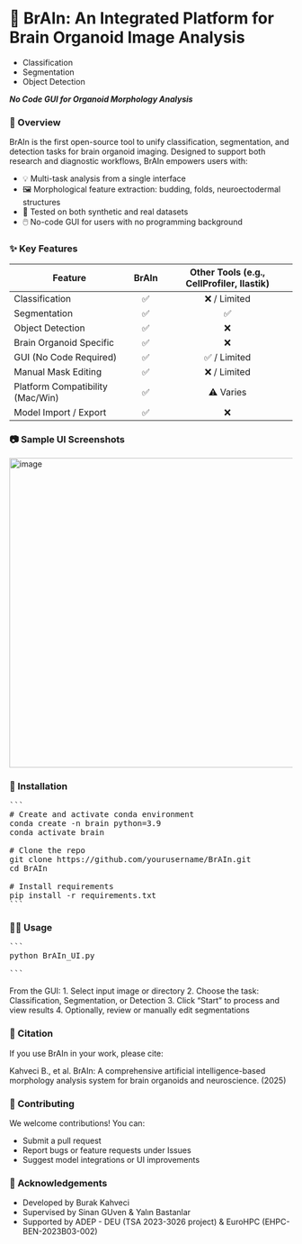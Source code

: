 # 🧠 BrAIn: An Integrated Platform for Brain Organoid Image Analysis

* Classification
* Segmentation
* Object Detection
  
***No Code GUI for Organoid Morphology Analysis***

### 📌 Overview

BrAIn is the first open-source tool to unify classification, segmentation, and detection tasks for brain organoid imaging. Designed to support both research and diagnostic workflows, BrAIn empowers users with:

* 💡 Multi-task analysis from a single interface
* 🖼️ Morphological feature extraction: budding, folds, neuroectodermal structures
* 🧪 Tested on both synthetic and real datasets
* 🖱️ No-code GUI for users with no programming background


### ✨ Key Features

| Feature                             | BrAIn | Other Tools (e.g., CellProfiler, Ilastik) |
|-------------------------------------|:-----:|:-----------------------------------------:|
| Classification                     | ✅    | ❌ / Limited                              |
| Segmentation                       | ✅    | ✅                                        |
| Object Detection                   | ✅    | ❌                                        |
| Brain Organoid Specific            | ✅    | ❌                                        |
| GUI (No Code Required)             | ✅    | ✅ / Limited                              |
| Manual Mask Editing                | ✅    | ❌ / Limited                              |
| Platform Compatibility (Mac/Win)  | ✅    | ⚠️ Varies                                 |
| Model Import / Export              | ✅    | ❌                                        |


### 📷 Sample UI Screenshots


<img width="550" alt="image" src="https://github.com/user-attachments/assets/049bf461-9014-45ea-bdfa-970702e49726" />


### 🚀 Installation

<pre lang="markdown">
```
# Create and activate conda environment
conda create -n brain python=3.9
conda activate brain

# Clone the repo
git clone https://github.com/yourusername/BrAIn.git
cd BrAIn

# Install requirements
pip install -r requirements.txt
```
</pre>

### 🧑‍💻 Usage

<pre lang="markdown">
```
python BrAIn_UI.py
	
```
</pre>

From the GUI:
	1.	Select input image or directory
	2.	Choose the task: Classification, Segmentation, or Detection
	3.	Click “Start” to process and view results
	4.	Optionally, review or manually edit segmentations

### 📒 Citation

If you use BrAIn in your work, please cite:

Kahveci B., et al. BrAIn: A comprehensive artificial intelligence-based morphology analysis system for brain organoids and neuroscience. (2025)

### 🤝 Contributing

We welcome contributions! You can:

* Submit a pull request
* Report bugs or feature requests under Issues
* Suggest model integrations or UI improvements

 
### 🧠 Acknowledgements

* Developed by Burak Kahveci
* Supervised by Sinan GUven & Yalın Bastanlar
* Supported by ADEP - DEU (TSA 2023-3026 project) & EuroHPC (EHPC-BEN-2023B03-002)
